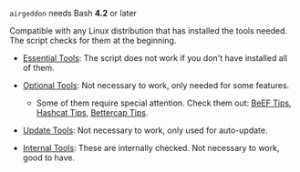`airgeddon` needs Bash **4.2** or later

Compatible with any Linux distribution that has installed the tools needed. The script checks for them at the beginning.

 - [Essential Tools]: The script does not work if you don't have installed all of them.

 - [Optional Tools]: Not necessary to work, only needed for some features.
   - Some of them require special attention. Check them out: [BeEF Tips], [Hashcat Tips], [Bettercap Tips].

 - [Update Tools]: Not necessary to work, only used for auto-update.

 - [Internal Tools]: These are internally checked. Not necessary to work, good to have.

[Essential Tools]: https://github.com/v1s1t0r1sh3r3/airgeddon/wiki/Essential%20Tools
[Optional Tools]: https://github.com/v1s1t0r1sh3r3/airgeddon/wiki/Optional%20Tools
[Update Tools]: https://github.com/v1s1t0r1sh3r3/airgeddon/wiki/Update%20Tools
[Internal Tools]: https://github.com/v1s1t0r1sh3r3/airgeddon/wiki/Internal%20Tools
[BeEF Tips]: https://github.com/v1s1t0r1sh3r3/airgeddon/wiki/BeEF%20Tips
[Hashcat Tips]: https://github.com/v1s1t0r1sh3r3/airgeddon/wiki/Hashcat%20Tips
[Bettercap Tips]: https://github.com/v1s1t0r1sh3r3/airgeddon/wiki/Bettercap%20Tips